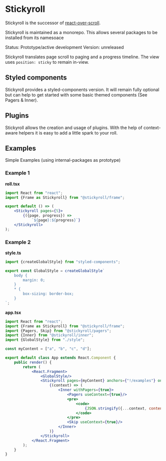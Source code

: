 # Stickyroll

Stickyroll is the successor of [react-over-scroll](https://github.com/pixelass/react-over-scroll/).

Stickyroll is maintained as a monorepo. This allows several packages to be installed from its namesoace

Status: Prototype/active development
Version: unreleased

Stickyroll translates page scroll to paging and a progress timeline.
The view uses `position: sticky` to remain in-view.

## Styled components

Stickyroll provides a styled-components version. It will remain fully optional but can help to 
get started with some basic themed components (See Pagers & Inner).

## Plugins

Stickyroll allows the creation and usage of plugins. With the help of context-aware
helpers it is easy to add a little spark to your roll.

## Examples

Simple Examples (using internal-packages as prototype)


### Example 1

**roll.tsx**

```jsx
import React from "react";
import {Frame as Stickyroll} from "@stickyroll/frame";

export default () => (
	<Stickyroll pages={5}>
		{({page, progress}) =>
			`${page}:${progress}`}
	</Stickyroll>
);
 ```

### Example 2

**style.ts**

```jsx
import {createGlobalStyle} from "styled-components";

export const GlobalStyle = createGlobalStyle`
	body {
		margin: 0;
	}
	* {
		box-sizing: border-box;
	}
`;
```
**app.tsx**

```jsx
import React from "react";
import {Frame as Stickyroll} from "@stickyroll/frame";
import {Pagers, Skip} from "@stickyroll/pagers";
import {Inner} from "@stickyroll/inner";
import {GlobalStyle} from "./style";

const myContent = ["a", "b", "c", "d"];

export default class App extends React.Component {
	public render() {
		return (
			<React.Fragment>
				<GlobalStyle/>
				<Stickyroll pages={myContent} anchors={"!/examples"} onPage={p => {console.log(p)}}>
					{(context) => (
						<Inner withPagers={true}>
							<Pagers useContext={true}/>
							<pre>
								<code>
									{JSON.stringify({...context, content: myContent[context.page]}, null, 2)}
								</code>
							</pre>
							<Skip useContext={true}/>
						</Inner>
					)}
				</Stickyroll>
			</React.Fragment>
		);
	}
}
```

